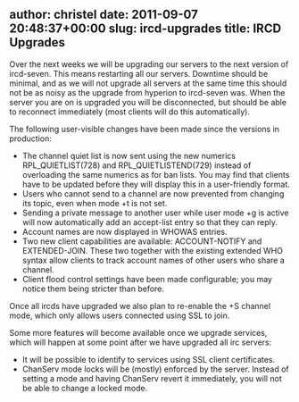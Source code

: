 author: christel
date: 2011-09-07 20:48:37+00:00
slug: ircd-upgrades
title: IRCD Upgrades
---
Over the next weeks we will be upgrading our servers to the next version of ircd-seven. This means restarting all our servers. Downtime should be minimal, and as we will not upgrade all servers at the same time this should not be as noisy as the upgrade from hyperion to ircd-seven was. When the server you are on is upgraded you will be disconnected, but should be able to reconnect immediately (most clients will do this automatically).

The following user-visible changes have been made since the versions in production:

 - The channel quiet list is now sent using the new numerics RPL_QUIETLIST(728) and RPL_QUIETLISTEND(729) instead of overloading the same numerics as for ban lists. You may find that clients have to be updated before they will display this in a user-friendly format.
 - Users who cannot send to a channel are now prevented from changing its topic, even when mode +t is not set.
 - Sending a private message to another user while user mode +g is active will now automatically add an accept-list entry so that they can reply.
 - Account names are now displayed in WHOWAS entries.
 - Two new client capabilities are available: ACCOUNT-NOTIFY and EXTENDED-JOIN. These two together with the existing extended WHO syntax allow clients to track account names of other users who share a channel.
 - Client flood control settings have been made configurable; you may notice them being stricter than before.

Once all ircds have upgraded we also plan to re-enable the +S channel mode, which only allows users connected using SSL to join.

Some more features will become available once we upgrade services, which will happen at some point after we have upgraded all irc servers:

 - It will be possible to identify to services using SSL client certificates.
 - ChanServ mode locks will be (mostly) enforced by the server. Instead of setting a mode and having ChanServ revert it immediately, you will not be able to change a locked mode.
